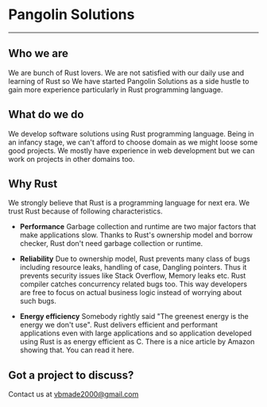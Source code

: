 # **Pangolin Solutions**
- - - -

## Who we are
We are bunch of Rust lovers. We are not satisfied with our daily use and learning of Rust so We have started Pangolin Solutions as a side hustle to gain more experience particularly in Rust programming language.

## What do we do
We develop software solutions using Rust programming language. Being in an infancy stage, we can't afford to choose domain as we might loose some good projects. We mostly have experience in web development but we can work on projects in other domains too.

## Why Rust
We strongly believe that Rust is a programming language for next era. We trust Rust because of following characteristics.

- **Performance**
Garbage collection and runtime are two major factors that make applications slow. Thanks to Rust's ownership model and    borrow checker, Rust don't need garbage collection or runtime.

- **Reliability**
Due to ownership model, Rust prevents many class of bugs including resource leaks, handling of case, Dangling pointers. Thus it prevents security issues like Stack Overflow, Memory leaks etc. Rust compiler catches concurrency related bugs too. This way developers are free to focus on actual business logic instead of worrying about such bugs.

- **Energy efficiency**
Somebody rightly said "The greenest energy is the energy we don't use". Rust delivers efficient and performant applications even with large applications and so application developed using Rust is as energy efficient as C. There is a nice article by Amazon showing that. You can read it here.

## Got a project to discuss?
Contact us at vbmade2000@gmail.com
